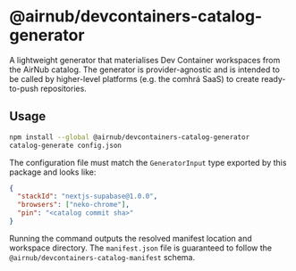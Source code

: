 # @airnub/devcontainers-catalog-generator

A lightweight generator that materialises Dev Container workspaces from the AirNub catalog. The generator is provider-agnostic and is intended to be called by higher-level platforms (e.g. the comhrá SaaS) to create ready-to-push repositories.

## Usage

```bash
npm install --global @airnub/devcontainers-catalog-generator
catalog-generate config.json
```

The configuration file must match the `GeneratorInput` type exported by this package and looks like:

```json
{
  "stackId": "nextjs-supabase@1.0.0",
  "browsers": ["neko-chrome"],
  "pin": "<catalog commit sha>"
}
```

Running the command outputs the resolved manifest location and workspace directory. The `manifest.json` file is guaranteed to follow the `@airnub/devcontainers-catalog-manifest` schema.

